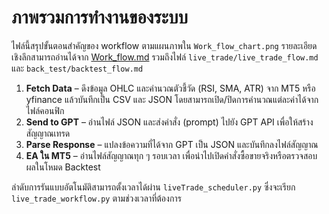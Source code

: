 # ภาพรวมการทำงานของระบบ

ไฟล์นี้สรุปขั้นตอนสำคัญของ workflow ตามแผนภาพใน `Work_flow_chart.png`
รายละเอียดเชิงลึกสามารถอ่านได้จาก [Work_flow.md](../Work_flow.md)
รวมถึงไฟล์ `live_trade/live_trade_flow.md` และ `back_test/backtest_flow.md`

1. **Fetch Data** – ดึงข้อมูล OHLC และคำนวณตัวชี้วัด (RSI, SMA, ATR) จาก MT5 หรือ
   yfinance แล้วบันทึกเป็น CSV และ JSON โดยสามารถเปิด/ปิดการคำนวณแต่ละค่าได้จากไฟล์คอนฟิก
2. **Send to GPT** – อ่านไฟล์ JSON และส่งคำสั่ง (prompt) ไปยัง GPT API เพื่อให้สร้างสัญญาณเทรด
3. **Parse Response** – แปลงข้อความที่ได้จาก GPT เป็น JSON และบันทึกลงไฟล์สัญญาณ
4. **EA ใน MT5** – อ่านไฟล์สัญญาณทุก ๆ รอบเวลา เพื่อนำไปเปิดคำสั่งซื้อขายจริงหรือตรวจสอบผลในโหมด Backtest

ลำดับการรันแบบอัตโนมัติสามารถตั้งเวลาได้ผ่าน `liveTrade_scheduler.py`
ซึ่งจะเรียก `live_trade_workflow.py` ตามช่วงเวลาที่ต้องการ
